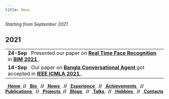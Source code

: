 ```yaml
---
title: News
---
```


*Starting from September 2021* <br/>

## 2021
<table>
<tr><td> <b>24-Sep</b> &nbsp; Presented our paper on <a href="https://arxiv.org/pdf/2107.07576.pdf"> <b>Real Time Face Recognition</b> </a> in <a href="https://confbim.com/"> <b>BIM 2021 </b></a>. <br/></td></tr>
<tr><td> <b>14-Sep</b> &nbsp; Our paper on <a href="https://arxiv.org/pdf/2107.05541.pdf"> <b>Bangla Conversational Agent</b> </a> got accepted in <a href="https://www.icmla-conference.org/icmla21/index.html"> <b>IEEE ICMLA 2021 </b></a>. <br/></td></tr>
</table>

<div class ="box">
    &nbsp;<a href="">            <b>Home</b>  </a> &nbsp;<b>//</b>
    </b>&nbsp;<a href="#bio">             <b>Bio</b>  </a> &nbsp; <b>//</b>
    &nbsp;<a href="#news">                <b>News</b> </a> &nbsp; <b>//</b>
    &nbsp;<a href="#experience">          <b>Experience</b> </a> &nbsp; <b>//</b>
    &nbsp;<a href="#achievements">        <b>Achievements</b> </a> &nbsp; <b>//</b>
    &nbsp;<a href="#publications">        <b>Publications</b> </a> &nbsp; <b>//</b>
    &nbsp;<a href="#projects">            <b>Projects</b> </a> &nbsp;<b>//</b>
    &nbsp;<a href="#blogs">               <b>Blogs</b> </a> &nbsp; <b>//</b>
    &nbsp;<a href="#talks">               <b>Talks</b>    </a> &nbsp; <b>//</b>
    &nbsp;<a href="#hobbies">             <b>Hobbies</b>    </a> &nbsp; <b>//</b>
    &nbsp;<a href="#contacts">            <b>Contacts</b> </a> &nbsp;
</div>
